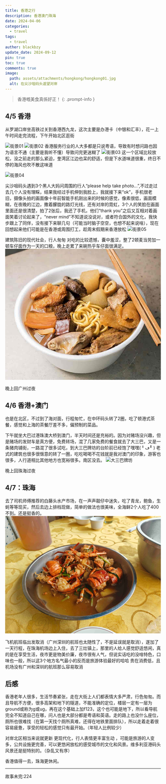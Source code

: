 ```yaml
---
title: 香港之行
description: 香港澳门珠海
date: 2024-04-06
categories:
  - travel
tags:
  - travel
auther: blackbzy
update_date: 2024-09-12
pin: true
toc: true
comments: true
image:
  path: assets/attachments/hongkong/hongkong01.jpg
  alt: 在尖沙咀码头遥望对岸
---
```


> 香港嘅美食真係好正！
{: .prompt-info }

## 4/5 香港
从罗湖口岸坐高铁过关到香港西九龙，这次主要是办港卡（中银和汇丰），花一上午时间走完流程，下午开始北区逛街

![街景01](assets/attachments/hongkong/hongkong02.jpg)
![街景02](assets/attachments/hongkong/hongkong03.jpg)
香港服务行业的人大多都是只说粤语，导致有时想问路也因为语言不通（主要是我听不懂）导致问完更迷糊了
![街景03](assets/attachments/hongkong/hongkong04.jpg)
这一个区域比较放松，没之前走的那么紧迫，奎湾区江边也呆的舒适，但是下水道味道很重，终日不停的海风也吹不散这味道

![街景04](assets/attachments/hongkong/hongkong05.jpg)

尖沙咀码头遇到3个黑人大妈问周围的行人“please help take photo...”,不过走过去几个人没有理睬，结果我经过手机伸到我脸上，我就接下来“ok”，手机很老旧，摄像头拍的画面像十年前智能手机刚出来的时候的感觉，像素很低，画面模糊，在夜晚的江边，撒着朦胧的路灯光线，还有对岸的霓虹，3个人的笑脸在画面里面还是很清楚，拍了2张后，我还了手机，他们“thank you”之后又互相对着画面笑着讨论起来了，“never mind”不知道说没说对，或者符合国外的文化，我快步跟上了同伴，没有接下来聊几句（可能当时脑子空空，也想不起来说啥），现在回想起来他们可能是在香港或周围打工，趁周末假期来香港放松
![街景05](assets/attachments/hongkong/hongkong06.jpg)

建筑陈旧的现代社会，行人匆匆
对吃的比较遗憾，囊中羞涩，整了2顿麦当劳加一顿车仔面作为一天的口粮，晚上走累了来碗热乎车仔面很满足。
![满当当车仔面，配料很足](assets/attachments/hongkong/hongkong07.jpg)

晚上回广州过夜
## 4/6 香港+澳门
也是在北区，不过到了海对面，行程匆忙，在中环码头转了2圈，吃了顿港式茶餐，感觉和上海的茶餐厅差不多，偏预制的菜品。

下午就坐大巴过港珠澳大桥到澳门，半天时间还是充裕的。因为对赌场没兴趣，但是赌场的发财车是真方便，免费转场，混了几家免费的餐食就去了大三巴，又是一条猪肉铺街，一路混了很多试吃，到大三巴牌坊的台阶前已经饱了嘿嘿(╹ڡ╹ )
老式的建筑也很多很惬意的转了一圈，吃吃喝喝不花钱就是我对澳门的印象，游客也很多，人行道相比其他地方也宽裕很多。南区没去。
![大三巴牌坊](assets/attachments/hongkong/hongkong08.jpg)

晚上回珠海过夜
## 4/7：珠海
去了司机师傅推荐的白藤头水产市场，在一声声靓仔中迷失，吃了青龙，鲍鱼，生蚝等等现买，然后去边上排档现做，简单的做法也很美味，全海鲜2个人吃了400不到。还是挺香的。
![青龙](assets/attachments/hongkong/hongkong09.jpg)

飞机航班临出发取消（广州深圳的航班也太随性了，不是延误就是取消），遂加了一天行程，在珠海机场边上入住，去了三灶镇上，那里的人给人感觉舒适悠闲，真的是在享受生活，夜市更是物美价廉，夜市很有人气，但说实话吃的没啥特色，口味也一般，所以这3个地方名气最小的反而是旅游体验最好的哈哈
贵在消费低，且机场没有广州和深圳的航班那么容易取消
## 后感
香港老年人很多，生活节奏紧张，走在大街上人们都表情大多严肃，行色匆匆。而且导航不方便，很多高架和地下的隧道，不能准确的定位，楼层一定有一层为ground或称为g或ug，再在这个基础上加f123，这个也可能是地下，所以看导航完全不知道自己在哪，问人也是大部分都是粤语和英语。走的路上也没什么座位，厕所也很难找（在第一天找个厕所真难，还得在地铁里面排队），所以走着走着很容易疲惫，享受的轻松的感觉只有最开始。（年轻人比例较少）

对岸北区相当来说就更新 更现代化，行人表情更丰富生动 ，可能是旅游的人变多，公共设施更完善，可以更悠闲放松的感受城市的文化和风景。维多利亚港码头风景还是挺特别的。（杂乱又有序）

香港值得一去，珠海更休闲。

---
故事未完:224